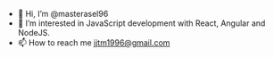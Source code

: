 - 👋 Hi, I’m @masterasel96
- 👀 I’m interested in JavaScript development with React, Angular and NodeJS.
- 📫 How to reach me jjtm1996@gmail.com

<!---
masterasel96/masterasel96 is a ✨ special ✨ repository because its `README.md` (this file) appears on your GitHub profile.
You can click the Preview link to take a look at your changes.
--->
